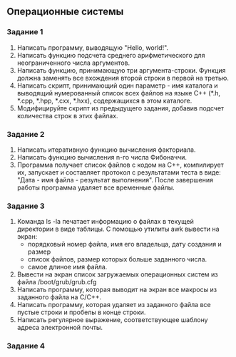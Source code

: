 ## Операционные системы

### Задание 1

1. Написать программу, выводящую "Hello, world!".
2. Написать функцию подсчета среднего арифметического для неограниченного числа аргументов.
3. Написать функцию, принимающую три аргумента-строки. Функция должна заменять все вхождения второй строки в первой на третью.
4. Написать скрипт, принимающий один параметр - имя каталога и выводящий нумерованный список всех файлов на языке C++ (*.h, *.cpp, *.hpp, *.cxx, *.hxx), содержащихся в этом каталоге.
5. Модифицируйте скрипт из предыдущего задания, добавив подсчет количества строк в этих файлах.

### Задание 2

1. Написать итеративную функцию вычисления факториала.
2. Написать функцию вычисления n-го числа Фибоначчи.
3. Программа получает список файлов с кодом на C++, компилирует их, запускает и составляет протокол с результатами теста в виде: "Дата - имя файла - результат выполнения". После завершения работы программа удаляет все временные файлы.

### Задание 3

1. Команда ls -la печатает информацию о файлах в текущей директории в виде таблицы. С помощью утилиты awk вывести на экран:
	- порядковый номер файла, имя его владельца, дату создания и размер
	- список файлов, размер которых больше заданного числа.
	- самое длиное имя файла.
2. Вывести на экран список загружаемых операционных систем из файла /boot/grub/grub.cfg
3. Написать программу, которая выводит на экран все макросы из заданного файла на C/C++.
4. Написать программу, которая удаляет из заданного файла все пустые строки и пробелы в конце строки.
5. Написать регулярное выражение, соответствующее шаблону адреса электронной почты.

### Задание 4

<!-- TODO: -->
